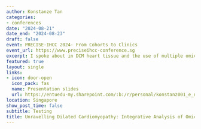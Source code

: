 ```yaml
---
author: Konstanze Tan
categories:
- conferences
date: "2024-08-21"
date_end: "2024-08-23"
draft: false
event: PRECISE-IHCC 2024- From Cohorts to Clinics
event_url: https://www.preciseihcc-conference.sg
excerpt: I spoke about in DCM heart tissue and the use of multiple omics datasets to understand their functional relevance.
featured: true
layout: single
links:
- icon: door-open
  icon_pack: fas
  name: Presentation slides
  url: https://entuedu-my.sharepoint.com/:b:/r/personal/konstanz001_e_ntu_edu_sg/Documents/blog/2024-08-20%20preciseIHCC_DCM.pdf?csf=1&web=1&e=UXRJnJ
location: Singapore 
show_post_time: false
subtitle: Testing
title: Unravelling Dilated Cardiomyopathy: Integrative Analysis of Omics Data
---
```


